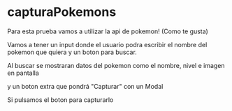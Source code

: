 # capturaPokemons

Para esta prueba vamos a utilizar la api de pokemon! (Como te gusta) 

Vamos a tener un input donde el usuario podra escribir el nombre del pokemon que quiera y un boton para buscar. 

Al buscar se mostraran datos del pokemon como el nombre, nivel e imagen en pantalla 

y un boton extra que pondrá "Capturar" con un Modal

Si pulsamos el boton para capturarlo 